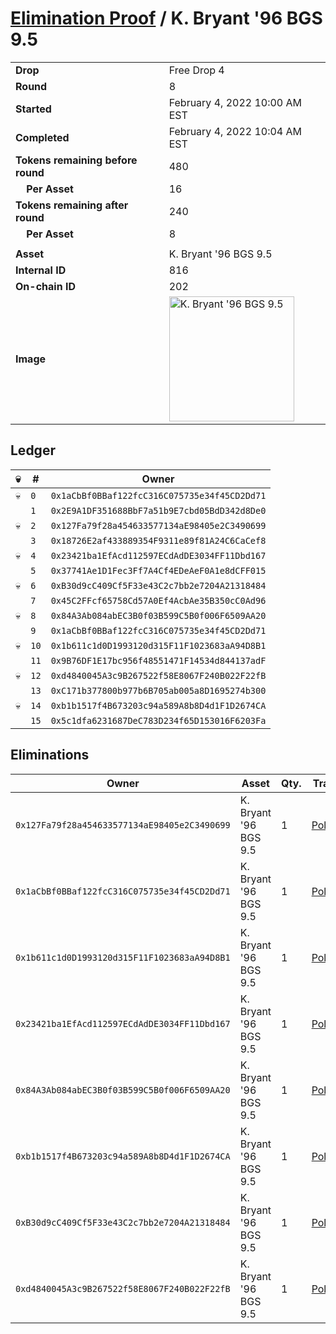 # [Elimination Proof](./readme.md) / K. Bryant &#039;96 BGS 9.5

|||
|---|---|
| **Drop** | Free Drop 4 |
| **Round** | 8 |
| **Started** | February 4, 2022 10:00 AM EST |
| **Completed** | February 4, 2022 10:04 AM EST |
| **Tokens remaining before round** | 480 |
| **&nbsp;&nbsp;&nbsp;&nbsp;Per Asset** | 16 |
| **Tokens remaining after round** | 240 |
| **&nbsp;&nbsp;&nbsp;&nbsp;Per Asset** | 8 |
| | |
| **Asset** | K. Bryant &#039;96 BGS 9.5 |
| **Internal ID** | 816 |
| **On-chain ID** | 202 |
| **Image** | <img src="https://tcdn.blokpax.com/957181fa-d409-4859-8bf0-831a3fec7192/fd7b1c1dd45c3cf42483a32b95db9fdcbd07176f9b48bf2d4a3e93a473723ad7.jpg" height="200" alt="K. Bryant &#039;96 BGS 9.5" /> |

## Ledger

| 💀 | # | Owner |
| --- | --- | --- |
| 💀 | `0` | `0x1aCbBf0BBaf122fcC316C075735e34f45CD2Dd71` |
|  | `1` | `0x2E9A1DF351688BbF7a51b9E7cbd05BdD342d8De0` |
| 💀 | `2` | `0x127Fa79f28a454633577134aE98405e2C3490699` |
|  | `3` | `0x18726E2af433889354F9311e89f81A24C6CaCef8` |
| 💀 | `4` | `0x23421ba1EfAcd112597ECdAdDE3034FF11Dbd167` |
|  | `5` | `0x37741Ae1D1Fec3Ff7A4Cf4EDeAeF0A1e8dCFF015` |
| 💀 | `6` | `0xB30d9cC409Cf5F33e43C2c7bb2e7204A21318484` |
|  | `7` | `0x45C2FFcf65758Cd57A0Ef4AcbAe35B350cC0Ad96` |
| 💀 | `8` | `0x84A3Ab084abEC3B0f03B599C5B0f006F6509AA20` |
|  | `9` | `0x1aCbBf0BBaf122fcC316C075735e34f45CD2Dd71` |
| 💀 | `10` | `0x1b611c1d0D1993120d315F11F1023683aA94D8B1` |
|  | `11` | `0x9B76DF1E17bc956f48551471F14534d844137adF` |
| 💀 | `12` | `0xd4840045A3c9B267522f58E8067F240B022F22fB` |
|  | `13` | `0xC171b377800b977b6B705ab005a8D1695274b300` |
| 💀 | `14` | `0xb1b1517f4B673203c94a589A8b8D4d1F1D2674CA` |
|  | `15` | `0x5c1dfa6231687DeC783D234f65D153016F6203Fa` |


## Eliminations

| Owner | Asset | Qty. | Transaction |
| --- | --- | --- | --- |
| `0x127Fa79f28a454633577134aE98405e2C3490699` | K. Bryant '96 BGS 9.5 | 1 | [Polygonscan](https://polygonscan.com/tx/0x0bc294b46cfc03879567e16c2b7b989cfefb8c7c99bab0acbccac0e89798c035) |
| `0x1aCbBf0BBaf122fcC316C075735e34f45CD2Dd71` | K. Bryant '96 BGS 9.5 | 1 | [Polygonscan](https://polygonscan.com/tx/0x8d6dcd079336213f344279d95efe9b527f32e75745b1129331b0b590883cd10a) |
| `0x1b611c1d0D1993120d315F11F1023683aA94D8B1` | K. Bryant '96 BGS 9.5 | 1 | [Polygonscan](https://polygonscan.com/tx/0x646074400bbb8a8b00344930b5b0b3f83a28aa98cbc7fa1184d1f0ec4dc0aadf) |
| `0x23421ba1EfAcd112597ECdAdDE3034FF11Dbd167` | K. Bryant '96 BGS 9.5 | 1 | [Polygonscan](https://polygonscan.com/tx/0x7b5ce305ea4e6b5a1fbf4f1ddff05632d5b147af8dec0da0f1050aa70534af89) |
| `0x84A3Ab084abEC3B0f03B599C5B0f006F6509AA20` | K. Bryant '96 BGS 9.5 | 1 | [Polygonscan](https://polygonscan.com/tx/0x06d15d7c95c7bcaa8c9011bff65f86cc6feb504d74fd2a29fa4211cdb5977acd) |
| `0xb1b1517f4B673203c94a589A8b8D4d1F1D2674CA` | K. Bryant '96 BGS 9.5 | 1 | [Polygonscan](https://polygonscan.com/tx/0x31bedc91ad02659999382a168abd753cb07fca3cdce677ff666dc5fba89261b0) |
| `0xB30d9cC409Cf5F33e43C2c7bb2e7204A21318484` | K. Bryant '96 BGS 9.5 | 1 | [Polygonscan](https://polygonscan.com/tx/0x2f3efbc06576c138cc5a1abcf434c23fcbde156cd3b794c85372cb56d87f0f20) |
| `0xd4840045A3c9B267522f58E8067F240B022F22fB` | K. Bryant '96 BGS 9.5 | 1 | [Polygonscan](https://polygonscan.com/tx/0xe3de6bf75ee9a15f68c513f4d152472fd0d7984a9a51978d0f2236a4bf9994c3) |
